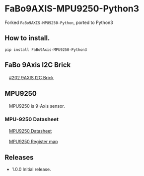 # FaBo9AXIS-MPU9250-Python3

Forked `FaBo9AXIS-MPU9250-Python`, ported to Python3

## How to install.

```
pip install FaBo9Axis-MPU9250-Python3
```

## FaBo 9Axis I2C Brick

　[#202 9AXIS I2C Brick](http://fabo.io/202.html)

## MPU9250

　MPU9250 is 9-Axis sensor.

### MPU-9250 Datasheet

　[MPU9250 Datasheet](http://43zrtwysvxb2gf29r5o0athu.wpengine.netdna-cdn.com/wp-content/uploads/2015/02/MPU-9250-Datasheet.pdf)

　[MPU9250 Register map](http://43zrtwysvxb2gf29r5o0athu.wpengine.netdna-cdn.com/wp-content/uploads/2015/02/MPU-9250-Register-Map.pdf)

## Releases

- 1.0.0 Initial release.
